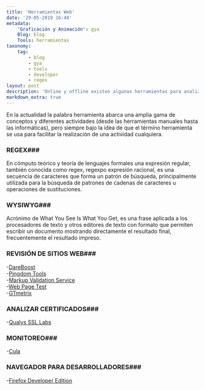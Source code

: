 ```yaml
---
title: 'Herramientas Web'
date: '29-05-2019 16:40'
metadata:
    'Graficación y Animación': gya
    Blog: blog
    Tools: herramientas
taxonomy:
    tag:
        - blog
        - gya
        - tools
        - developer
        - regex
layout: post
description: 'Online y offline existen algunas herramientas para analizar sitios webs'
markdown_extra: true
---
```


En la actualidad la palabra herramienta abarca una amplia gama de conceptos y diferentes actividades (desde las herramientas manuales hasta las informáticas), pero siempre bajo la idea de que el término herramienta se usa para facilitar la realización de una actividad cualquiera.

### REGEX###
En cómputo teórico y teoría de lenguajes formales una expresión regular, también conocida como regex, regexpo expresión racional, es una secuencia de caracteres que forma un patrón de búsqueda, principalmente utilizada para la búsqueda de patrones de cadenas de caracteres u operaciones de sustituciones.

### WYSIWYG###
Acrónimo de What You See Is What You Get, es una frase aplicada a los procesadores de texto y otros editores de texto con formato que permiten escribir un documento mostrando directamente el resultado final, frecuentemente el resultado impreso.

### REVISIÓN DE SITIOS WEB###
-[DareBoost](https://www.dareboost.com/en) <br>
-[Pingdom Tools](https://tools.pingdom.com/) <br>
-[Markup Validation Service](https://validator.w3.org/) <br>
-[Web Page Test](https://www.webpagetest.org/) <br>
-[GTmetrix](https://gtmetrix.com/) <br>

### ANALIZAR CERTIFICADOS###
-[Qualys SSL Labs](https://www.ssllabs.com/ssltest/) <br>

### MONITOREO###
-[Cula](https://cula.io) <br>

### NAVEGADOR PARA DESARROLLADORES###
-[Firefox Developer Edition](https://www.mozilla.org/es-ES/firefox/developer/) <br>